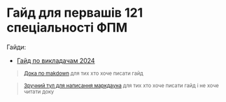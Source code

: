 # Гайд для первашів 121 спеціальності ФПМ
Гайди:

-  [Гайд по викладачам 2024](guide.md)

><sub>[Дока по makdown](https://docs.github.com/en/get-started/writing-on-github/getting-started-with-writing-and-formatting-on-github/basic-writing-and-formatting-syntax) для тих хто хоче писати гайд<sub>

><sub>[Зручний тул для написання маркдауна](https://stackedit.io/) для тих хто хоче писати гайд і не хоче читати доку<sub>
